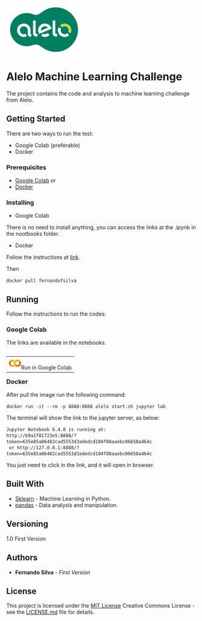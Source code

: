 <img src="images/alelo_logo.png" width="200"></a>

# Alelo Machine Learning Challenge

The project contains the code and analysis to machine learning challenge from Alelo.

## Getting Started

There are two ways to run the test:
- Google Colab (preferable)
- Docker

### Prerequisites
 
- [Google Colab](http://colab.research.google.com/) or
- [Docker](https://www.docker.com)


### Installing

- Google Colab

There is no need to install anything, you can access the links at the .ipynb in the nootbooks folder.

- Docker

Follow the instructions at [link](https://docs.docker.com/engine/install/).

Then

    docker pull fernandofsilva

## Running

Follow the instructions to run the codes:

### Google Colab

The links are available in the notebooks. 

<table class="tfo-notebook-buttons" align="left">
  <td>
    <img src="images/colab_logo.png" />Run in Google Colab</a>
  </td>
</table>

### Docker

After pull the image run the following command:

    docker run -it --rm -p 8888:8888 alelo start.sh jupyter lab

The terminal will show the link to the jupyter server, as below:

    Jupyter Notebook 6.4.0 is running at:
    http://b9a1f81723e5:8888/?token=635e85a06482cad5553d3adedcd104f08aaebc06650a464c
     or http://127.0.0.1:8888/?token=635e85a06482cad5553d3adedcd104f08aaebc06650a464c

You just need to click in the link, and it will open in browser.

## Built With

  - [Sklearn](https://scikit-learn.org) - Machine Learning in Python.
  - [pandas](https://pandas.pydata.org) - Data analysis and manipulation.


## Versioning

1.0 First Version

## Authors

  - **Fernando Silva** - *First Version*

## License

This project is licensed under the [MIT License](LICENSE.md)
Creative Commons License - see the [LICENSE.md](LICENSE.md) file for
details.

